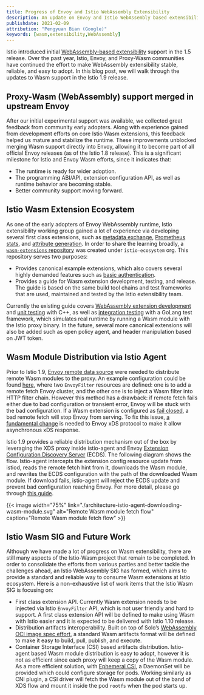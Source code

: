 ```yaml
---
title: Progress of Envoy and Istio WebAssembly Extensibility
description: An update on Envoy and Istio WebAssembly based extensibility effort.
publishdate: 2021-02-09
attribution: "Pengyuan Bian (Google)"
keywords: [wasm,extensibility,WebAssembly]
---
```


Istio introduced initial [WebAssembly-based extensibility](/blog/2020/wasm-announce/) support in the 1.5 release.
Over the past year, Istio, Envoy, and Proxy-Wasm communities have continued the effort to make WebAssembly extensibility stable, reliable, and easy to adopt.
In this blog post, we will walk through the updates to Wasm support in the Istio 1.9 release.

## Proxy-Wasm (WebAssembly) support merged in upstream Envoy

After our initial experimental support was available, we collected great feedback from community early adopters.
Along with experience gained from development efforts on core Istio Wasm extensions, this feedback helped us mature and stabilize the runtime.
These improvements unblocked merging Wasm support directly into Envoy, allowing it to become part of all official Envoy releases (as of the Istio 1.8 release).
This is a significant milestone for Istio and Envoy Wasm efforts, since it indicates that:

* The runtime is ready for wider adoption.
* The programming ABI/API, extension configuration API, as well as runtime behavior are becoming stable.
* Better community support moving forward.

## Istio Wasm Extension Ecosystem

As one of the early adopters of Envoy WebAssembly runtime, Istio extensibility working group gained a lot of experience via developing several first class extensions, such as [metadata exchange](/docs/reference/config/proxy_extensions/metadata_exchange/), [Prometheus stats](/docs/reference/config/proxy_extensions/stats/), and [attribute generation](/docs/reference/config/proxy_extensions/attributegen/).
In order to share the learning broadly, a [`wasm-extensions` repository](https://github.com/istio-ecosystem/wasm-extensions) was created under `istio-ecosystem` org. This repository serves two purposes:

* Provides canonical example extensions, which also covers several highly demanded features such as [basic authentication](https://github.com/istio-ecosystem/wasm-extensions/tree/master/extensions/basic_auth).
* Provides a guide for Wasm extension development, testing, and release. The guide is based on the same build tool chains and test frameworks that are used, maintained and tested by the Istio extensibility team.

Currently the existing guide covers [WebAssembly extension development](https://github.com/istio-ecosystem/wasm-extensions/blob/master/doc/write-a-wasm-extension-with-cpp.md)
and [unit testing](https://github.com/istio-ecosystem/wasm-extensions/blob/master/doc/write-cpp-unit-test.md) with C++,
as well as [integration testing](https://github.com/istio-ecosystem/wasm-extensions/blob/master/doc/write-integration-test.md) with a GoLang test framework,
which simulates real runtime by running a Wasm module with the Istio proxy binary.
In the future, several more canonical extensions will also be added such as open policy agent, and header manipulation based on JWT token.

## Wasm Module Distribution via Istio Agent

Prior to Istio 1.9, [Envoy remote data source](https://www.envoyproxy.io/docs/envoy/latest/api-v3/config/core/v3/base.proto#config-core-v3-remotedatasource) were needed to distribute remote Wasm modules to the proxy.
An example configuration could be found [here](https://gist.github.com/bianpengyuan/8377898190e8052ffa36e88a16911910),
where two `EnvoyFilter` resources are defined: one is to add a remote fetch Envoy cluster, and the other one is to inject a Wasm filter into HTTP filter chain.
However this method has a drawback: if remote fetch fails either due to bad configuration or transient error, Envoy will be stuck with the bad configuration.
If a Wasm extension is configured as [fail closed](https://www.envoyproxy.io/docs/envoy/latest/api-v3/extensions/wasm/v3/wasm.proto#extensions-wasm-v3-pluginconfig), a bad remote fetch will stop Envoy from serving.
To fix this issue, [a fundamental change](https://github.com/envoyproxy/envoy/issues/9447) is needed to Envoy xDS protocol to make it allow asynchronous xDS response.

Istio 1.9 provides a reliable distribution mechanism out of the box by leveraging the XDS proxy inside istio-agent and Envoy [Extension Configuration Discovery Server](https://www.envoyproxy.io/docs/envoy/latest/configuration/overview/extension) (ECDS).
The following diagram shows the flow.
Istio-agent intercepts the extension config resource update from istiod, reads the remote fetch hint from it, downloads the Wasm module, and rewrites the ECDS configuration with the path of the downloaded Wasm module.
If download fails, istio-agent will reject the ECDS update and prevent bad configuration reaching Envoy. For more detail, please go through [this guide](/docs/ops/configuration/extensibility/wasm-module-distribution/).

{{< image width="75%"
    link="./architecture-istio-agent-downloading-wasm-module.svg"
    alt="Remote Wasm module fetch flow"
    caption="Remote Wasm module fetch flow"
    >}}

## Istio Wasm SIG and Future Work

Although we have made a lot of progress on Wasm extensibility, there are still many aspects of the Istio-Wasm project that remain to be completed. In order to consolidate the efforts from various parties and better tackle the challenges ahead, an Istio WebAssembly SIG has formed, which aims to provide a standard and reliable way to consume Wasm extensions at Istio ecosystem. Here is a non-exhaustive list of work items that the Istio Wasm SIG is focusing on:

* First class extension API. Currently Wasm extension needs to be injected via Istio `EnvoyFilter` API, which is not user friendly and hard to support.
  A first class extension API will be defined to make using Wasm with Istio easier and it is expected to be delivered with Istio 1.10 release.
* Distribution artifacts interoperability. Built on top of Solo’s [WebAssembly OCI image spec effort](https://www.solo.io/blog/announcing-the-webassembly-wasm-oci-image-spec/), a standard Wasm artifacts format will be defined to make it easy to build, pull, publish, and execute.
* Container Storage Interface (CSI) based artifacts distribution.
  Istio-agent based Wasm module distribution is easy to adopt, however it is not as efficient since each proxy will keep a copy of the Wasm module.
  As a more efficient solution, with [Ephemeral CSI](https://kubernetes-csi.github.io/docs/ephemeral-local-volumes.html), a DaemonSet will be provided which could configure storage for pods.
  Working similarly as CNI plugin, a CSI driver will fetch the Wasm module out of the band of XDS flow and mount it inside the pod `rootfs` when the pod starts up.
